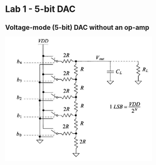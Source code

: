 # Lab 1 - 5-bit DAC

## Voltage-mode (5-bit) DAC without an op-amp
![image](https://github.com/gfm16617/ENCE_3501_VLSI_Class2023/blob/main/Lab_1/images/5bit_DAC_schematic.png)
